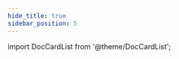 ```yaml
---
hide_title: true
sidebar_position: 5
---
```







import DocCardList from '@theme/DocCardList';

<DocCardList />










